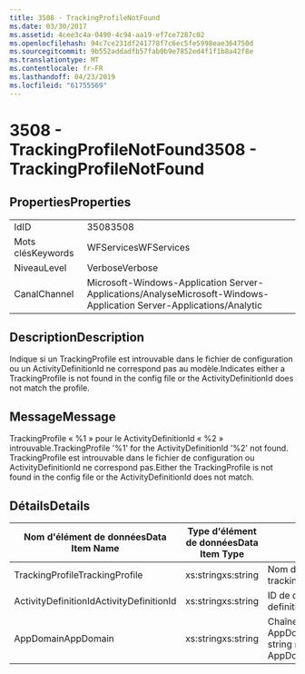 ```yaml
---
title: 3508 - TrackingProfileNotFound
ms.date: 03/30/2017
ms.assetid: 4cee3c4a-0490-4c94-aa19-ef7ce7287c02
ms.openlocfilehash: 94c7ce231df241778f7c6ec5fe5998eae364750d
ms.sourcegitcommit: 9b552addadfb57fab0b9e7852ed4f1f1b8a42f8e
ms.translationtype: MT
ms.contentlocale: fr-FR
ms.lasthandoff: 04/23/2019
ms.locfileid: "61755569"
---
```

# <a name="3508---trackingprofilenotfound"></a><span data-ttu-id="2841f-102">3508 - TrackingProfileNotFound</span><span class="sxs-lookup"><span data-stu-id="2841f-102">3508 - TrackingProfileNotFound</span></span>
## <a name="properties"></a><span data-ttu-id="2841f-103">Properties</span><span class="sxs-lookup"><span data-stu-id="2841f-103">Properties</span></span>  
  
|||  
|-|-|  
|<span data-ttu-id="2841f-104">Id</span><span class="sxs-lookup"><span data-stu-id="2841f-104">ID</span></span>|<span data-ttu-id="2841f-105">3508</span><span class="sxs-lookup"><span data-stu-id="2841f-105">3508</span></span>|  
|<span data-ttu-id="2841f-106">Mots clés</span><span class="sxs-lookup"><span data-stu-id="2841f-106">Keywords</span></span>|<span data-ttu-id="2841f-107">WFServices</span><span class="sxs-lookup"><span data-stu-id="2841f-107">WFServices</span></span>|  
|<span data-ttu-id="2841f-108">Niveau</span><span class="sxs-lookup"><span data-stu-id="2841f-108">Level</span></span>|<span data-ttu-id="2841f-109">Verbose</span><span class="sxs-lookup"><span data-stu-id="2841f-109">Verbose</span></span>|  
|<span data-ttu-id="2841f-110">Canal</span><span class="sxs-lookup"><span data-stu-id="2841f-110">Channel</span></span>|<span data-ttu-id="2841f-111">Microsoft-Windows-Application Server-Applications/Analyse</span><span class="sxs-lookup"><span data-stu-id="2841f-111">Microsoft-Windows-Application Server-Applications/Analytic</span></span>|  
  
## <a name="description"></a><span data-ttu-id="2841f-112">Description</span><span class="sxs-lookup"><span data-stu-id="2841f-112">Description</span></span>  
 <span data-ttu-id="2841f-113">Indique si un TrackingProfile est introuvable dans le fichier de configuration ou un ActivityDefinitionId ne correspond pas au modèle.</span><span class="sxs-lookup"><span data-stu-id="2841f-113">Indicates either a TrackingProfile is not found in the config file or the ActivityDefinitionId does not match the profile.</span></span>  
  
## <a name="message"></a><span data-ttu-id="2841f-114">Message</span><span class="sxs-lookup"><span data-stu-id="2841f-114">Message</span></span>  
 <span data-ttu-id="2841f-115">TrackingProfile « %1 » pour le ActivityDefinitionId « %2 » introuvable.</span><span class="sxs-lookup"><span data-stu-id="2841f-115">TrackingProfile '%1' for the ActivityDefinitionId '%2' not found.</span></span> <span data-ttu-id="2841f-116">TrackingProfile est introuvable dans le fichier de configuration ou ActivityDefinitionId ne correspond pas.</span><span class="sxs-lookup"><span data-stu-id="2841f-116">Either the TrackingProfile is not found in the config file or the ActivityDefinitionId does not match.</span></span>  
  
## <a name="details"></a><span data-ttu-id="2841f-117">Détails</span><span class="sxs-lookup"><span data-stu-id="2841f-117">Details</span></span>  
  
|<span data-ttu-id="2841f-118">Nom d'élément de données</span><span class="sxs-lookup"><span data-stu-id="2841f-118">Data Item Name</span></span>|<span data-ttu-id="2841f-119">Type d'élément de données</span><span class="sxs-lookup"><span data-stu-id="2841f-119">Data Item Type</span></span>|<span data-ttu-id="2841f-120">Description</span><span class="sxs-lookup"><span data-stu-id="2841f-120">Description</span></span>|  
|--------------------|--------------------|-----------------|  
|<span data-ttu-id="2841f-121">TrackingProfile</span><span class="sxs-lookup"><span data-stu-id="2841f-121">TrackingProfile</span></span>|<span data-ttu-id="2841f-122">xs:string</span><span class="sxs-lookup"><span data-stu-id="2841f-122">xs:string</span></span>|<span data-ttu-id="2841f-123">Nom du modèle de suivi.</span><span class="sxs-lookup"><span data-stu-id="2841f-123">The name of the tracking profile.</span></span>|  
|<span data-ttu-id="2841f-124">ActivityDefinitionId</span><span class="sxs-lookup"><span data-stu-id="2841f-124">ActivityDefinitionId</span></span>|<span data-ttu-id="2841f-125">xs:string</span><span class="sxs-lookup"><span data-stu-id="2841f-125">xs:string</span></span>|<span data-ttu-id="2841f-126">ID de définition d'activité.</span><span class="sxs-lookup"><span data-stu-id="2841f-126">The activity definition id.</span></span>|  
|<span data-ttu-id="2841f-127">AppDomain</span><span class="sxs-lookup"><span data-stu-id="2841f-127">AppDomain</span></span>|<span data-ttu-id="2841f-128">xs:string</span><span class="sxs-lookup"><span data-stu-id="2841f-128">xs:string</span></span>|<span data-ttu-id="2841f-129">Chaîne retournée par AppDomain.CurrentDomain.FriendlyName.</span><span class="sxs-lookup"><span data-stu-id="2841f-129">The string returned by AppDomain.CurrentDomain.FriendlyName.</span></span>|
